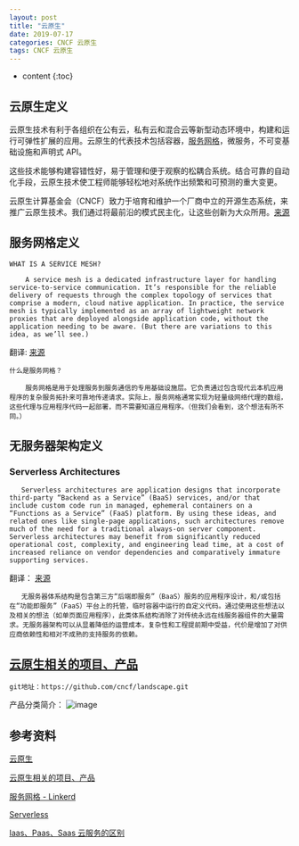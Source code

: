 ```yaml
---
layout: post
title: "云原生"
date: 2019-07-17
categories: CNCF 云原生
tags: CNCF 云原生
---
```


* content
{:toc}

## 云原生定义

云原生技术有利于各组织在公有云，私有云和混合云等新型动态环境中，构建和运行可弹性扩展的应用。云原生的代表技术包括容器，[服务网格](https://www.servicemesher.com/)，微服务，不可变基础设施和声明式 API。

这些技术能够构建容错性好，易于管理和便于观察的松耦合系统。结合可靠的自动化手段，云原生技术使工程师能够轻松地对系统作出频繁和可预测的重大变更。

云原生计算基金会（CNCF）致力于培育和维护一个厂商中立的开源生态系统，来推广云原生技术。我们通过将最前沿的模式民主化，让这些创新为大众所用。[来源](https://github.com/cncf/toc/blob/master/DEFINITION.md)

## 服务网格定义

```
WHAT IS A SERVICE MESH?

    A service mesh is a dedicated infrastructure layer for handling service-to-service communication. It’s responsible for the reliable delivery of requests through the complex topology of services that comprise a modern, cloud native application. In practice, the service mesh is typically implemented as an array of lightweight network proxies that are deployed alongside application code, without the application needing to be aware. (But there are variations to this idea, as we’ll see.)
```

翻译: [来源](https://buoyant.io/2017/04/25/whats-a-service-mesh-and-why-do-i-need-one/)

```
什么是服务网格？

    服务网格是用于处理服务到服务通信的专用基础设施层。它负责通过包含现代云本机应用程序的复杂服务拓扑来可靠地传递请求。实际上，服务网格通常实现为轻量级网络代理的数组，这些代理与应用程序代码一起部署，而不需要知道应用程序。（但我们会看到，这个想法有所不同。）

```

## 无服务器架构定义

### Serverless Architectures

```
   Serverless architectures are application designs that incorporate third-party “Backend as a Service” (BaaS) services, and/or that include custom code run in managed, ephemeral containers on a “Functions as a Service” (FaaS) platform. By using these ideas, and related ones like single-page applications, such architectures remove much of the need for a traditional always-on server component. Serverless architectures may benefit from significantly reduced operational cost, complexity, and engineering lead time, at a cost of increased reliance on vendor dependencies and comparatively immature supporting services.
```

翻译： [来源](https://martinfowler.com/articles/serverless.html?from=singlemessage&isappinstalled=0)

```
   无服务器体系结构是包含第三方“后端即服务”（BaaS）服务的应用程序设计，和/或包括在“功能即服务”（FaaS）平台上的托管，临时容器中运行的自定义代码。通过使用这些想法以及相关的想法（如单页面应用程序），此类体系结构消除了对传统永远在线服务器组件的大量需求。无服务器架构可以从显着降低的运营成本，复杂性和工程提前期中受益，代价是增加了对供应商依赖性和相对不成熟的支持服务的依赖。

```

## [云原生相关的项目、产品](https://github.com/cncf/landscape)

```
git地址：https://github.com/cncf/landscape.git
```

产品分类简介：
![image](https://landscape.cncf.io/images/landscape.png)

## 参考资料

[云原生](https://www.cncf.io)

[云原生相关的项目、产品](https://github.com/cncf/landscape)

[服务网格 - Linkerd ](https://buoyant.io/2017/04/25/whats-a-service-mesh-and-why-do-i-need-one/)

[Serverless](https://martinfowler.com/articles/serverless.html?from=singlemessage&isappinstalled=0)

[Iaas、Paas、Saas 云服务的区别](http://www.ruanyifeng.com/blog/2017/07/iaas-paas-saas.html)

